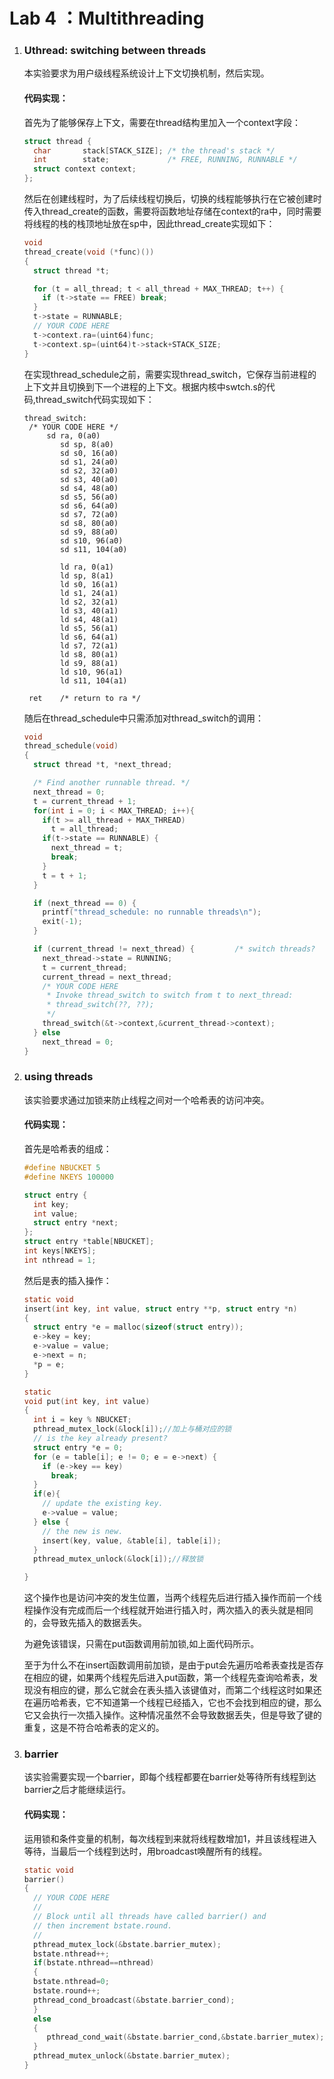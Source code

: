 # Lab 4 ：Multithreading

1. ### Uthread: switching between threads

   本实验要求为用户级线程系统设计上下文切换机制，然后实现。

   #### 代码实现：

   首先为了能够保存上下文，需要在thread结构里加入一个context字段：

   ```c
   struct thread {
     char       stack[STACK_SIZE]; /* the thread's stack */
     int        state;             /* FREE, RUNNING, RUNNABLE */
     struct context context;
   };
   ```

   然后在创建线程时，为了后续线程切换后，切换的线程能够执行在它被创建时传入thread_create的函数，需要将函数地址存储在context的ra中，同时需要将线程的栈的栈顶地址放在sp中，因此thread_create实现如下：

   ```c
   void 
   thread_create(void (*func)())
   {
     struct thread *t;
   
     for (t = all_thread; t < all_thread + MAX_THREAD; t++) {
       if (t->state == FREE) break;
     }
     t->state = RUNNABLE;
     // YOUR CODE HERE
     t->context.ra=(uint64)func;
     t->context.sp=(uint64)t->stack+STACK_SIZE;
   }
   ```

   在实现thread_schedule之前，需要实现thread_switch，它保存当前进程的上下文并且切换到下一个进程的上下文。根据内核中swtch.s的代码,thread_switch代码实现如下：

   ```assembly
   thread_switch:
   	/* YOUR CODE HERE */
   	    sd ra, 0(a0)
           sd sp, 8(a0)
           sd s0, 16(a0)
           sd s1, 24(a0)
           sd s2, 32(a0)
           sd s3, 40(a0)
           sd s4, 48(a0)
           sd s5, 56(a0)
           sd s6, 64(a0)
           sd s7, 72(a0)
           sd s8, 80(a0)
           sd s9, 88(a0)
           sd s10, 96(a0)
           sd s11, 104(a0)
   
           ld ra, 0(a1)
           ld sp, 8(a1)
           ld s0, 16(a1)
           ld s1, 24(a1)
           ld s2, 32(a1)
           ld s3, 40(a1)
           ld s4, 48(a1)
           ld s5, 56(a1)
           ld s6, 64(a1)
           ld s7, 72(a1)
           ld s8, 80(a1)
           ld s9, 88(a1)
           ld s10, 96(a1)
           ld s11, 104(a1)
   
   	ret    /* return to ra */
   
   ```

   随后在thread_schedule中只需添加对thread_switch的调用：

   ```c
   void 
   thread_schedule(void)
   {
     struct thread *t, *next_thread;
   
     /* Find another runnable thread. */
     next_thread = 0;
     t = current_thread + 1;
     for(int i = 0; i < MAX_THREAD; i++){
       if(t >= all_thread + MAX_THREAD)
         t = all_thread;
       if(t->state == RUNNABLE) {
         next_thread = t;
         break;
       }
       t = t + 1;
     }
   
     if (next_thread == 0) {
       printf("thread_schedule: no runnable threads\n");
       exit(-1);
     }
   
     if (current_thread != next_thread) {         /* switch threads?  */
       next_thread->state = RUNNING;
       t = current_thread;
       current_thread = next_thread;
       /* YOUR CODE HERE
        * Invoke thread_switch to switch from t to next_thread:
        * thread_switch(??, ??);
        */
       thread_switch(&t->context,&current_thread->context);
     } else
       next_thread = 0;
   }
   
   ```

   

   

1. ### using threads

   该实验要求通过加锁来防止线程之间对一个哈希表的访问冲突。

   #### 代码实现：

   首先是哈希表的组成：

   ```c
   #define NBUCKET 5
   #define NKEYS 100000
   
   struct entry {
     int key;
     int value;
     struct entry *next;
   };
   struct entry *table[NBUCKET];
   int keys[NKEYS];
   int nthread = 1;
   ```

   然后是表的插入操作：

   ```c
   static void
   insert(int key, int value, struct entry **p, struct entry *n)
   {
     struct entry *e = malloc(sizeof(struct entry));
     e->key = key;
     e->value = value;
     e->next = n;
     *p = e;
   }
   
   static
   void put(int key, int value)
   {
     int i = key % NBUCKET;
     pthread_mutex_lock(&lock[i]);//加上与桶对应的锁
     // is the key already present?
     struct entry *e = 0;
     for (e = table[i]; e != 0; e = e->next) {
       if (e->key == key)
         break;
     }
     if(e){
       // update the existing key.
       e->value = value;
     } else {
       // the new is new.
       insert(key, value, &table[i], table[i]);
     }
     pthread_mutex_unlock(&lock[i]);//释放锁
   
   }
   ```

   这个操作也是访问冲突的发生位置，当两个线程先后进行插入操作而前一个线程操作没有完成而后一个线程就开始进行插入时，两次插入的表头就是相同的，会导致先插入的数据丢失。

   为避免该错误，只需在put函数调用前加锁,如上面代码所示。

   至于为什么不在insert函数调用前加锁，是由于put会先遍历哈希表查找是否存在相应的键，如果两个线程先后进入put函数，第一个线程先查询哈希表，发现没有相应的键，那么它就会在表头插入该键值对，而第二个线程这时如果还在遍历哈希表，它不知道第一个线程已经插入，它也不会找到相应的键，那么它又会执行一次插入操作。这种情况虽然不会导致数据丢失，但是导致了键的重复，这是不符合哈希表的定义的。

2. ### barrier

   该实验需要实现一个barrier，即每个线程都要在barrier处等待所有线程到达barrier之后才能继续运行。

   #### 代码实现：

   运用锁和条件变量的机制，每次线程到来就将线程数增加1，并且该线程进入等待，当最后一个线程到达时，用broadcast唤醒所有的线程。

   ```c
   static void
   barrier()
   {
     // YOUR CODE HERE
     //
     // Block until all threads have called barrier() and
     // then increment bstate.round.
     //
     pthread_mutex_lock(&bstate.barrier_mutex);
     bstate.nthread++;
     if(bstate.nthread==nthread)
     {
     bstate.nthread=0;
     bstate.round++;
     pthread_cond_broadcast(&bstate.barrier_cond);
     }
     else
     {
        pthread_cond_wait(&bstate.barrier_cond,&bstate.barrier_mutex);
     }
     pthread_mutex_unlock(&bstate.barrier_mutex);
   }
   
   ```
